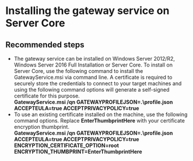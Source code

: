 <properties
	pageTitle="Installing the gateway service on Server Core"
	description="How to install the Server management tools gateway on Windows Server Core"
	service="microsoft.servermanagement"
	resource="gateways"
	authors="jol"
	displayOrder="2"
	selfHelpType="resource"
	supportTopicIds=""
	resourceTags=""
	productPesIds=""
	cloudEnvironments="public"
/>

# Installing the gateway service on Server Core

## **Recommended steps**

* The gateway service can be installed on Windows Server 2012/R2, Windows Server 2016 Full Installation or Server Core. To install on Server Core, use the following command to install the GatewayService.msi via command line. A certificate is required to securely store the credentials to connect to your target machines and using the following command options will generate a self-signed certificate for this purpose.<br>
**GatewayService.msi /qn GATEWAYPROFILEJSON=.\profile.json ACCEPTEULA=true ACCEPTPRIVACYPOLICY=true**
* To use an existing certificate installed on the machine, use the following command options. Replace **EnterThumbprintHere** with your certificate encryption thumbprint.<br>
**GatewayService.msi /qn GATEWAYPROFILEJSON=.\profile.json ACCEPTEULA=true ACCEPTPRIVACYPOLICY=true ENCRYPTION_CERTIFICATE_OPTION=root ENCRYPTION_THUMBPRINT=EnterThumbprintHere**

